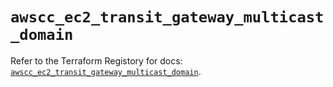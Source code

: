 # `awscc_ec2_transit_gateway_multicast_domain`

Refer to the Terraform Registory for docs: [`awscc_ec2_transit_gateway_multicast_domain`](https://registry.terraform.io/providers/hashicorp/awscc/0.70.0/docs/resources/ec2_transit_gateway_multicast_domain).
